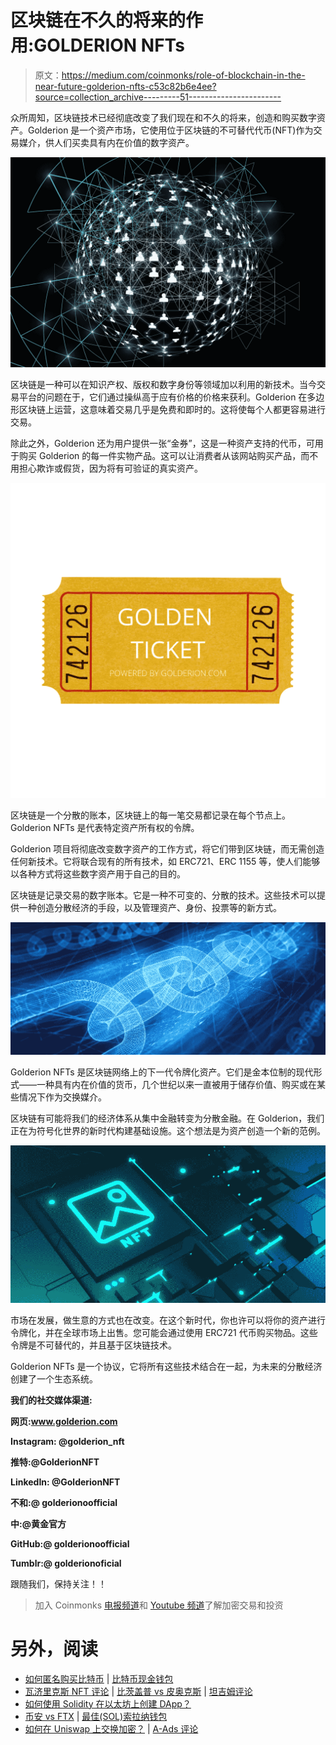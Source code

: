 # 区块链在不久的将来的作用:GOLDERION NFTs

> 原文：<https://medium.com/coinmonks/role-of-blockchain-in-the-near-future-golderion-nfts-c53c82b6e4ee?source=collection_archive---------51----------------------->

众所周知，区块链技术已经彻底改变了我们现在和不久的将来，创造和购买数字资产。Golderion 是一个资产市场，它使用位于区块链的不可替代代币(NFT)作为交易媒介，供人们买卖具有内在价值的数字资产。

![](img/93a9d084a3e0103db6e43fb3280f0787.png)

区块链是一种可以在知识产权、版权和数字身份等领域加以利用的新技术。当今交易平台的问题在于，它们通过操纵高于应有价格的价格来获利。Golderion 在多边形区块链上运营，这意味着交易几乎是免费和即时的。这将使每个人都更容易进行交易。

除此之外，Golderion 还为用户提供一张“金券”，这是一种资产支持的代币，可用于购买 Golderion 的每一件实物产品。这可以让消费者从该网站购买产品，而不用担心欺诈或假货，因为将有可验证的真实资产。

![](img/c26971c0abe23a857ad1ed6b1543671c.png)

区块链是一个分散的账本，区块链上的每一笔交易都记录在每个节点上。Golderion NFTs 是代表特定资产所有权的令牌。

Golderion 项目将彻底改变数字资产的工作方式，将它们带到区块链，而无需创造任何新技术。它将联合现有的所有技术，如 ERC721、ERC 1155 等，使人们能够以各种方式将这些数字资产用于自己的目的。

区块链是记录交易的数字账本。它是一种不可变的、分散的技术。这些技术可以提供一种创造分散经济的手段，以及管理资产、身份、投票等的新方式。

![](img/140aca5699efc3d72f9c05d5b45d3816.png)

Golderion NFTs 是区块链网络上的下一代令牌化资产。它们是金本位制的现代形式——一种具有内在价值的货币，几个世纪以来一直被用于储存价值、购买或在某些情况下作为交换媒介。

区块链有可能将我们的经济体系从集中金融转变为分散金融。在 Golderion，我们正在为符号化世界的新时代构建基础设施。这个想法是为资产创造一个新的范例。

![](img/e144f85047ff4bb3a403209ce4ed37df.png)

市场在发展，做生意的方式也在改变。在这个新时代，你也许可以将你的资产进行令牌化，并在全球市场上出售。您可能会通过使用 ERC721 代币购买物品。这些令牌是不可替代的，并且基于区块链技术。

Golderion NFTs 是一个协议，它将所有这些技术结合在一起，为未来的分散经济创建了一个生态系统。

**我们的社交媒体渠道:**

**网页:www.golderion.com**

**Instagram: @golderion_nft**

**推特:@GolderionNFT**

**LinkedIn: @GolderionNFT**

**不和:@ golderionoofficial**

**中:@黄金官方**

**GitHub:@ golderionoofficial**

**Tumblr:@ golderionoficial**

跟随我们，保持关注！！

> 加入 Coinmonks [电报频道](https://t.me/coincodecap)和 [Youtube 频道](https://www.youtube.com/c/coinmonks/videos)了解加密交易和投资

# 另外，阅读

*   [如何匿名购买比特币](https://coincodecap.com/buy-bitcoin-anonymously) | [比特币现金钱包](https://coincodecap.com/bitcoin-cash-wallets)
*   [瓦济里克斯 NFT 评论](https://coincodecap.com/wazirx-nft-review) | [比茨盖普 vs 皮奥克斯](https://coincodecap.com/bitsgap-vs-pionex) | [坦吉姆评论](https://coincodecap.com/tangem-wallet-review)
*   [如何使用 Solidity 在以太坊上创建 DApp？](https://coincodecap.com/create-a-dapp-on-ethereum-using-solidity)
*   [币安 vs FTX](https://coincodecap.com/binance-vs-ftx) | [最佳(SOL)索拉纳钱包](https://coincodecap.com/solana-wallets)
*   [如何在 Uniswap 上交换加密？](https://coincodecap.com/swap-crypto-on-uniswap) | [A-Ads 评论](https://coincodecap.com/a-ads-review)